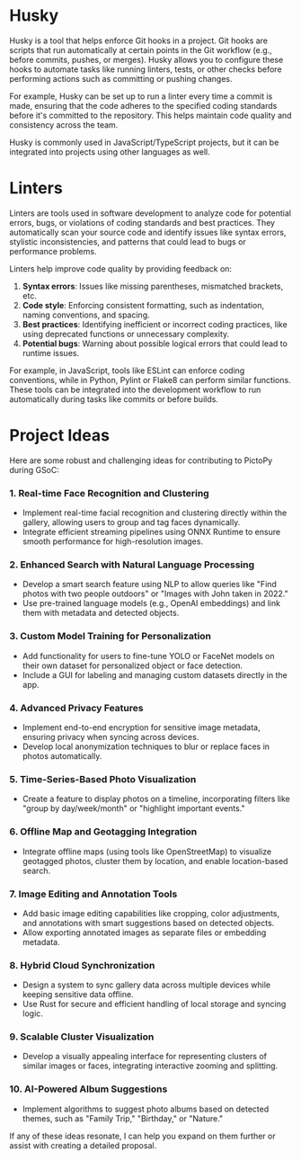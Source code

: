 
# Husky 

Husky is a tool that helps enforce Git hooks in a project. Git hooks are scripts that run automatically at certain points in the Git workflow (e.g., before commits, pushes, or merges). Husky allows you to configure these hooks to automate tasks like running linters, tests, or other checks before performing actions such as committing or pushing changes.

For example, Husky can be set up to run a linter every time a commit is made, ensuring that the code adheres to the specified coding standards before it's committed to the repository. This helps maintain code quality and consistency across the team.

Husky is commonly used in JavaScript/TypeScript projects, but it can be integrated into projects using other languages as well.


# Linters

Linters are tools used in software development to analyze code for potential errors, bugs, or violations of coding standards and best practices. They automatically scan your source code and identify issues like syntax errors, stylistic inconsistencies, and patterns that could lead to bugs or performance problems.

Linters help improve code quality by providing feedback on:

1. **Syntax errors**: Issues like missing parentheses, mismatched brackets, etc.
2. **Code style**: Enforcing consistent formatting, such as indentation, naming conventions, and spacing.
3. **Best practices**: Identifying inefficient or incorrect coding practices, like using deprecated functions or unnecessary complexity.
4. **Potential bugs**: Warning about possible logical errors that could lead to runtime issues.

For example, in JavaScript, tools like ESLint can enforce coding conventions, while in Python, Pylint or Flake8 can perform similar functions. These tools can be integrated into the development workflow to run automatically during tasks like commits or before builds.




# Project Ideas



Here are some robust and challenging ideas for contributing to PictoPy during GSoC:

### 1. **Real-time Face Recognition and Clustering**

- Implement real-time facial recognition and clustering directly within the gallery, allowing users to group and tag faces dynamically.
- Integrate efficient streaming pipelines using ONNX Runtime to ensure smooth performance for high-resolution images.

### 2. **Enhanced Search with Natural Language Processing**

- Develop a smart search feature using NLP to allow queries like "Find photos with two people outdoors" or "Images with John taken in 2022."
- Use pre-trained language models (e.g., OpenAI embeddings) and link them with metadata and detected objects.

### 3. **Custom Model Training for Personalization**

- Add functionality for users to fine-tune YOLO or FaceNet models on their own dataset for personalized object or face detection.
- Include a GUI for labeling and managing custom datasets directly in the app.

### 4. **Advanced Privacy Features**

- Implement end-to-end encryption for sensitive image metadata, ensuring privacy when syncing across devices.
- Develop local anonymization techniques to blur or replace faces in photos automatically.

### 5. **Time-Series-Based Photo Visualization**

- Create a feature to display photos on a timeline, incorporating filters like "group by day/week/month" or "highlight important events."

### 6. **Offline Map and Geotagging Integration**

- Integrate offline maps (using tools like OpenStreetMap) to visualize geotagged photos, cluster them by location, and enable location-based search.

### 7. **Image Editing and Annotation Tools**

- Add basic image editing capabilities like cropping, color adjustments, and annotations with smart suggestions based on detected objects.
- Allow exporting annotated images as separate files or embedding metadata.

### 8. **Hybrid Cloud Synchronization**

- Design a system to sync gallery data across multiple devices while keeping sensitive data offline.
- Use Rust for secure and efficient handling of local storage and syncing logic.

### 9. **Scalable Cluster Visualization**

- Develop a visually appealing interface for representing clusters of similar images or faces, integrating interactive zooming and splitting.

### 10. **AI-Powered Album Suggestions**

- Implement algorithms to suggest photo albums based on detected themes, such as "Family Trip," "Birthday," or "Nature."

If any of these ideas resonate, I can help you expand on them further or assist with creating a detailed proposal.